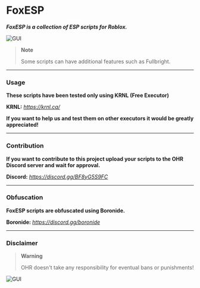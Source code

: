 # FoxESP
***FoxESP is a collection of ESP scripts for Roblox.***

![GUI](https://github.com/b8ff/b8ff/blob/main/Images/FoxESP/FoxESP_Rounded_2.png?raw=true)

> **Note**
>
> Some scripts can have additional features such as Fullbright.

---

### Usage
**These scripts have been tested only using KRNL (Free Executor)**

**KRNL:** *https://krnl.ca/*

**If you want to help us and test them on other executors it would be greatly appreciated!**

---

### Contribution
**If you want to contribute to this project upload your scripts to the OHR Discord server and wait for approval.**

**Discord:** *https://discord.gg/BF8yG5S9FC*

---

### Obfuscation
**FoxESP scripts are obfuscated using Boronide.**

**Boronide:** *https://discord.gg/boronide*

---

### Disclaimer
> **Warning**
>
> OHR doesn't take any responsibility for eventual bans or punishments!

![GUI](https://github.com/b8ff/b8ff/blob/main/Images/FoxESP/FoxESP_Rounded_4.png?raw=true)
